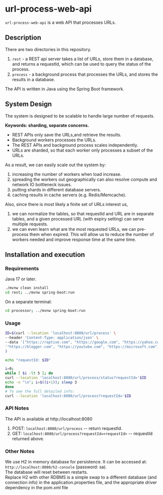 # url-process-web-api
`url-process-web-api` is a web API that processes URLs.

## Description
There are two directories in this repository.
1. `rest` - a REST api server takes a list of URLs, store them in a database, and returns a requestId, which can be used to query the status of the process.
2. `process` - a background process that processes the URLs, and stores the results in a database.

The API is written in Java using the Spring Boot framework.

## System Design
The system is designed to be scalable to handle large number of requests.

**Keywords: sharding, separate concerns.**
* REST APIs only save the URLs,and retrieve the results.
* Background workers processes the URLs.
* The REST APIs and background process scales independently.
* URLs are sharded, so that each worker only processes a subset of the URLs.

As a result, we can easily scale out the system by:
1. increasing the number of workers when load increase.
2. spreading the workers out geographically can also resolve compute and network IO bottleneck issues.
3. putting shards in different database servers.
4. caching results in cache servers (e.g. Redis/Memcache).

Also, since there is most likely a finite set of URLs interest us, 
1. we can normalize the tables, so that requestId and URL are in separate tables, and a given processed URL (with expiry setting) can serve multiple requests. 
2. we can even learn what are the most requested URLs, we can pre-process them when expired. This will allow us to reduce the number of workers needed and improve response time at the same time.


## Installation and execution

### Requirements
Java 17 or later.

```bash
./mvnw clean install
cd rest; ../mvnw spring-boot:run
```
On a separate terminal:
```bash
cd processor; ../mvnw spring-boot:run
```

### Usage
```bash
ID=$(curl --location 'localhost:8080/url/process' \
--header 'Content-Type: application/json' \
--data '["https://raptive.com", "https://google.com", "https://yahoo.com", "https://facebook.com", '\
'"https://blogger.com", "https://youtube.com", "https://microsoft.com", "https://apple.com", "https://linkedin.com", "https://whatsapp.com", "https://cloudflare.com"]'
)

echo "requestId: $ID"

i=0; 
while [ $i -lt 5 ]; do
curl --location 'localhost:8080/url/process/status?requestId='$ID
echo -n "\n"; i=$((i+1)); sleep 3
done
# To see the full detailed info:
curl --location 'localhost:8080/url/process?requestId='$ID
```

### API Notes
The API is available at http://localhost:8080
1. POST: `localhost:8080/url/process` -- return requestId.
2. GET: `localhost:8080/url/process?requestId=<requestId>` -- requestId returned above.

### Other Notes
We use H2 in memory database for persistence. It can be accessed at: `http://localhost:8080/h2-console` (password: sa).
<br/>The database will reset between restarts.
<br/>Replace H2 with other RDBMS is a simple swap to a different database (and connection info) in the application.properties file, and the appropriate driver dependency in the pom.xml file